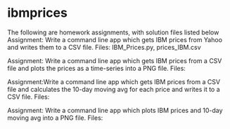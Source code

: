 # ibmprices
The following are homework assignments, with solution files listed below
Assignment: Write a command line app which gets IBM prices from Yahoo and writes them to a CSV file.
Files: IBM_Prices.py, prices_IBM.csv

Assignment: Write a command line app which gets IBM prices from a CSV file and plots the prices as a time-series into a PNG file.
Files: 

Assignment:Write a command line app which gets IBM prices from a CSV file and calculates the 10-day moving avg for each price and writes it to a CSV file.
Files:

Assignment: Write a command line app which plots IBM prices and 10-day moving avg into a PNG file.
Files:
